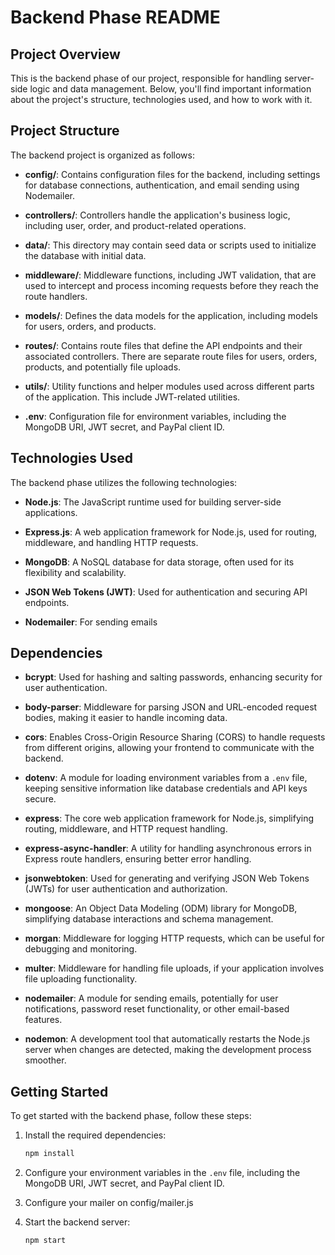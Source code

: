 
# Backend Phase README

## Project Overview

This is the backend phase of our project, responsible for handling server-side logic and data management. Below, you'll find important information about the project's structure, technologies used, and how to work with it.

## Project Structure

The backend project is organized as follows:

- **config/**: Contains configuration files for the backend, including settings for database connections, authentication, and email sending using Nodemailer.

- **controllers/**: Controllers handle the application's business logic, including user, order, and product-related operations.

- **data/**: This directory may contain seed data or scripts used to initialize the database with initial data.

- **middleware/**: Middleware functions, including JWT validation, that are used to intercept and process incoming requests before they reach the route handlers.

- **models/**: Defines the data models for the application, including models for users, orders, and products.

- **routes/**: Contains route files that define the API endpoints and their associated controllers. There are separate route files for users, orders, products, and potentially file uploads.

- **utils/**: Utility functions and helper modules used across different parts of the application. This  include JWT-related utilities.

- **.env**: Configuration file for environment variables, including the MongoDB URI, JWT secret, and PayPal client ID.

## Technologies Used

The backend phase utilizes the following technologies:

- **Node.js**: The JavaScript runtime used for building server-side applications.

- **Express.js**: A web application framework for Node.js, used for routing, middleware, and handling HTTP requests.

- **MongoDB**: A NoSQL database for data storage, often used for its flexibility and scalability.

- **JSON Web Tokens (JWT)**: Used for authentication and securing API endpoints.

- **Nodemailer**: For sending emails 

## Dependencies

- **bcrypt**: Used for hashing and salting passwords, enhancing security for user authentication.

- **body-parser**: Middleware for parsing JSON and URL-encoded request bodies, making it easier to handle incoming data.

- **cors**: Enables Cross-Origin Resource Sharing (CORS) to handle requests from different origins, allowing your frontend to communicate with the backend.

- **dotenv**: A module for loading environment variables from a `.env` file, keeping sensitive information like database credentials and API keys secure.

- **express**: The core web application framework for Node.js, simplifying routing, middleware, and HTTP request handling.

- **express-async-handler**: A utility for handling asynchronous errors in Express route handlers, ensuring better error handling.

- **jsonwebtoken**: Used for generating and verifying JSON Web Tokens (JWTs) for user authentication and authorization.

- **mongoose**: An Object Data Modeling (ODM) library for MongoDB, simplifying database interactions and schema management.

- **morgan**: Middleware for logging HTTP requests, which can be useful for debugging and monitoring.

- **multer**: Middleware for handling file uploads, if your application involves file uploading functionality.

- **nodemailer**: A module for sending emails, potentially for user notifications, password reset functionality, or other email-based features.

- **nodemon**: A development tool that automatically restarts the Node.js server when changes are detected, making the development process smoother.




## Getting Started

To get started with the backend phase, follow these steps:

1. Install the required dependencies:
   ```bash
   npm install
   ```

2. Configure your environment variables in the `.env` file, including the MongoDB URI, JWT secret, and PayPal client ID.


3. Configure your mailer on config/mailer.js


4. Start the backend server:
   ```bash
   npm start
   ```

